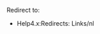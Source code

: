 <!-- Filename: Help4.x:Components_Redirect_Manager / Display title: Verwijzingen: Links -->

Redirect to:

- Help4.x:Redirects:
  Links/nl
